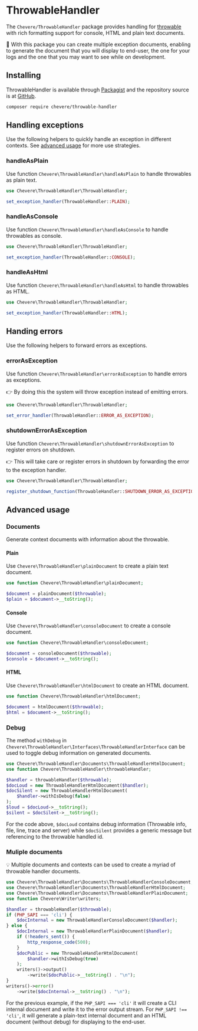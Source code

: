 # ThrowableHandler

The `Chevere/ThrowableHandler` package provides handling for [throwable](https://www.php.net/throwable) with rich formatting support for console, HTML and plain text documents.

👏 With this package you can create multiple exception documents, enabling to generate the document that you will display to end-user, the one for your logs and the one that you may want to see while on development.

## Installing

ThrowableHandler is available through [Packagist](https://packagist.org/packages/chevere/throwable-handler) and the repository source is at [GitHub](https://github.com/chevere/throwable-handler).

```sh
composer require chevere/throwable-handler
```

## Handling exceptions

Use the following helpers to quickly handle an exception in different contexts. See [advanced usage](#advanced-usage) for more use strategies.

### handleAsPlain

Use function `Chevere\ThrowableHandler\handleAsPlain` to handle throwables as plain text.

```php
use Chevere\ThrowableHandler\ThrowableHandler;

set_exception_handler(ThrowableHandler::PLAIN);
```

### handleAsConsole

Use function `Chevere\ThrowableHandler\handleAsConsole` to handle throwables as console.

```php
use Chevere\ThrowableHandler\ThrowableHandler;

set_exception_handler(ThrowableHandler::CONSOLE);
```

### handleAsHtml

Use function `Chevere\ThrowableHandler\handleAsHtml` to handle throwables as HTML.

```php
use Chevere\ThrowableHandler\ThrowableHandler;

set_exception_handler(ThrowableHandler::HTML);
```

## Handing errors

Use the following helpers to forward errors as exceptions.

### errorAsException

Use function `Chevere\ThrowableHandler\errorAsException` to handle errors as exceptions.

👉 By doing this the system will throw exception instead of emitting errors.

```php
use Chevere\ThrowableHandler\ThrowableHandler;

set_error_handler(ThrowableHandler::ERROR_AS_EXCEPTION);
```

### shutdownErrorAsException

Use function `Chevere\ThrowableHandler\shutdownErrorAsException` to register errors on shutdown.

👉 This will take care or register errors in shutdown by forwarding the error to the exception handler.

```php
use Chevere\ThrowableHandler\ThrowableHandler;

register_shutdown_function(ThrowableHandler::SHUTDOWN_ERROR_AS_EXCEPTION);
```

## Advanced usage

### Documents

Generate context documents with information about the throwable.

#### Plain

Use `Chevere\ThrowableHandler\plainDocument` to create a plain text document.

```php
use function Chevere\ThrowableHandler\plainDocument;

$document = plainDocument($throwable);
$plain = $document->__toString();
```

#### Console

Use `Chevere\ThrowableHandler\consoleDocument` to create a console document.

```php
use function Chevere\ThrowableHandler\consoleDocument;

$document = consoleDocument($throwable);
$console = $document->__toString();
```

#### HTML

Use `Chevere\ThrowableHandler\htmlDocument` to create an HTML document.

```php
use function Chevere\ThrowableHandler\htmlDocument;

$document = htmlDocument($throwable);
$html = $document->__toString();
```

### Debug

The method `withDebug` in `Chevere\ThrowableHandler\Interfaces\ThrowableHandlerInterface` can be used to toggle debug information on generated documents.

```php
use Chevere\ThrowableHandler\Documents\ThrowableHandlerHtmlDocument;
use function Chevere\ThrowableHandler\throwableHandler;

$handler = throwableHandler($throwable);
$docLoud = new ThrowableHandlerHtmlDocument($handler);
$docSilent = new ThrowableHandlerHtmlDocument(
    $handler->withIsDebug(false)
);
$loud = $docLoud->__toString();
$silent = $docSilent->__toString();
```

For the code above, `$docLoud` contains debug information (Throwable info, file, line, trace and server) while `$docSilent` provides a generic message but referencing to the throwable handled id.

### Muliple documents

💡 Multiple documents and contexts can be used to create a myriad of throwable handler documents.

```php
use Chevere\ThrowableHandler\Documents\ThrowableHandlerConsoleDocument;
use Chevere\ThrowableHandler\Documents\ThrowableHandlerHtmlDocument;
use Chevere\ThrowableHandler\Documents\ThrowableHandlerPlainDocument;
use function Chevere\Writer\writers;

$handler = throwableHandler($throwable);
if (PHP_SAPI === 'cli') {
    $docInternal = new ThrowableHandlerConsoleDocument($handler);
} else {
    $docInternal = new ThrowableHandlerPlainDocument($handler);
    if (!headers_sent()) {
        http_response_code(500);
    }
    $docPublic = new ThrowableHandlerHtmlDocument(
        $handler->withIsDebug(true)
    );
    writers()->output()
        ->write($docPublic->__toString() . "\n");
}
writers()->error()
    ->write($docInternal->__toString() . "\n");
```

For the previous example, if the `PHP_SAPI === 'cli'` it will create a CLI internal document and write it to the error output stream. For `PHP_SAPI !== 'cli'`, it will generate a plain-text internal document and an HTML document (without debug) for displaying to the end-user.

